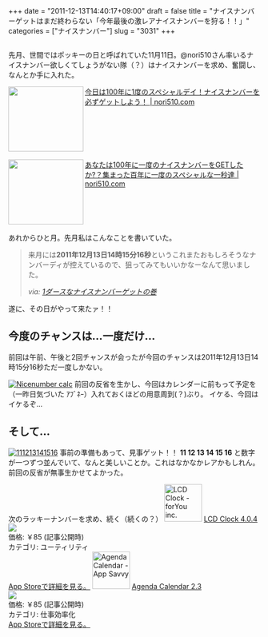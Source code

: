+++
date = "2011-12-13T14:40:17+09:00"
draft = false
title = "ナイスナンバーゲットはまだ終わらない「今年最後の激レアナイスナンバーを狩る！！」"
categories = ["ナイスナンバー"]
slug = "3031"
+++

<a href="http://knk-n.com/wp-content/uploads/2011/11/slooProImg_20111111234745.png"><img class="articleImg" src="http://knk-n.com/wp-content/uploads/2011/11/slooProImg_20111111234745.png" alt="" width="" height=""/></a>

先月、世間ではポッキーの日と呼ばれていた11月11日。@nori510さん率いるナイスナンバー欲しくてしょうがない隊（？）はナイスナンバーを求め、奮闘し、なんとか手に入れた。

<table width="100%"><a href="http://nori510.com/archives/5996" target="_blank"><img class="alignleft" align="left" border="0" src="http://capture.heartrails.com/150x130/shadow?http://nori510.com/archives/5996" alt="" width="150" height="130" /></a><a href="http://nori510.com/archives/5996" target="_blank">今日は100年に1度のスペシャルデイ！ナイスナンバーを必ずゲットしよう！ | nori510.com</a><a href="http://b.hatena.ne.jp/entry/http://nori510.com/archives/5996" target="_blank"><img border="0" src="http://b.hatena.ne.jp/entry/image/http://nori510.com/archives/5996" alt="" /></a></table>


<table width="100%"><a href="http://nori510.com/archives/6016" target="_blank"><img class="alignleft" align="left" border="0" src="http://capture.heartrails.com/150x130/shadow?http://nori510.com/archives/6016" alt="" width="150" height="130" /></a><a href="http://nori510.com/archives/6016" target="_blank">あなたは100年に一度のナイスナンバーをGETしたか?？集まった百年に一度のスペシャルな一秒達 | nori510.com</a><a href="http://b.hatena.ne.jp/entry/http://nori510.com/archives/6016" target="_blank"><img border="0" src="http://b.hatena.ne.jp/entry/image/http://nori510.com/archives/6016" alt="" /></a></table>

あれからひと月。先月私はこんなことを書いていた。<!--more--><blockquote cite="http://knk-n.com/2011/11/11/nicenumber111111111111/" title="1ダースなナイスナンバーゲットの巻 | けんけん.com">
<p>来月には<strong>2011年12月13日14時15分16秒</strong>というこれまたおもしろそうなナンバーディが控えているので、狙ってみてもいいかなーなんて思いました。</p>
<cite>via: <a href="http://knk-n.com/2011/11/11/nicenumber111111111111/" target="_blank">1ダースなナイスナンバーゲットの巻</a></cite>
</blockquote>

遂に、その日がやって来たァ！！

<h2>今度のチャンスは…一度だけ…</h2>
前回は午前、午後と2回チャンスが会ったが今回のチャンスは2011年12月13日14時15分16秒ただ一度しかない。

<a href="http://knk-n.com/wp-content/uploads/2011/12/nicenumber-calc.jpg" title="Nicenumber calc"><img src="http://knk-n.com/wp-content/uploads/2011/12/nicenumber-calc.jpg" alt="Nicenumber calc" title="nicenumber-calc.jpg" /></a>
前回の反省を生かし、今回はカレンダーに前もって予定を（一昨日気づいた ｱﾌﾞﾈｰ）入れておくほどの用意周到(？)ぶり。
イケる、今回はイケるぞ…

<h2>そして…</h2>
<a href="http://knk-n.com/wp-content/uploads/2011/12/111213141516.jpg" title="111213141516"><img src="http://knk-n.com/wp-content/uploads/2011/12/111213141516.jpg" alt="111213141516" title="111213141516.jpg" /></a>
事前の準備もあって、見事ゲット！！
<strong>11 12 13 14 15 16</strong>
と数字が一つずつ並んでいて、なんと美しいことか。これはなかなかレアかもしれん。
前回の反省が無事生かせてよかった。

次のラッキーナンバーを求め、続く（続くの？）
<a href="http://itunes.apple.com/jp/app/lcd-clock/id295737235?mt=8&uo=4" target="new"><img class="appstorehelper_appicn" width="75" height="75" src="http://a4.mzstatic.com/us/r1000/109/Purple/1f/a4/ea/mzl.arfuladc.jpg" alt="LCD Clock - forYou inc."></a>
<a href="http://itunes.apple.com/jp/app/lcd-clock/id295737235?mt=8&uo=4" target="new">LCD Clock 4.0.4</a><br>
<a href="http://itunes.apple.com/jp/app/lcd-clock/id295737235?mt=8&uo=4" target="itunes_store"><img class="appstorehelper_icn" src="http://ax.phobos.apple.com.edgesuite.net/ja_jp/images/web/linkmaker/badge_appstore-sm.gif" ></a><br>
価格: &#65509;85 (記事公開時)<br>
カテゴリ: ユーティリティ<br>
<a href="http://itunes.apple.com/jp/app/lcd-clock/id295737235?mt=8&uo=4" target="new">App Storeで詳細を見る。</a>
<a href="http://itunes.apple.com/jp/app/agenda-calendar/id440764409?mt=8&uo=4" target="new"><img class="appstorehelper_appicn" width="75" height="75" src="http://a2.mzstatic.com/us/r1000/113/Purple/c3/97/04/mzl.vczfjzdt.png" alt="Agenda Calendar - App Savvy"></a>
<a href="http://itunes.apple.com/jp/app/agenda-calendar/id440764409?mt=8&uo=4" target="new">Agenda Calendar 2.3</a><br>
<a href="http://itunes.apple.com/jp/app/agenda-calendar/id440764409?mt=8&uo=4" target="itunes_store"><img class="appstorehelper_icn" src="http://ax.phobos.apple.com.edgesuite.net/ja_jp/images/web/linkmaker/badge_appstore-sm.gif" ></a><br>
価格: &#65509;85 (記事公開時)<br>
カテゴリ: 仕事効率化<br>
<a href="http://itunes.apple.com/jp/app/agenda-calendar/id440764409?mt=8&uo=4" target="new">App Storeで詳細を見る。</a>
